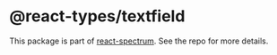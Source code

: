 # @react-types/textfield

This package is part of [react-spectrum](https://github.com/watheia/rsp-kit). See the repo for more details.
